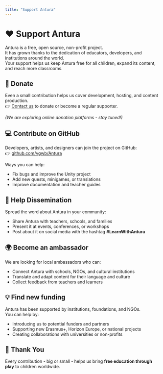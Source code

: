 ```yaml
---
title: "Support Antura"
---
```


# ❤️ Support Antura

Antura is a free, open source, non-profit project.  
It has grown thanks to the dedication of educators, developers, and institutions around the world.  
Your support helps us keep Antura free for all children, expand its content, and reach more classrooms.

## 💸 Donate

Even a small contribution helps us cover development, hosting, and content production.  
👉 [Contact us](/en/about/contact) to donate or become a regular supporter.  

_(We are exploring online donation platforms - stay tuned!)_

## 💻 Contribute on GitHub

Developers, artists, and designers can join the project on GitHub:  
👉 [github.com/vgwb/Antura](https://github.com/vgwb/Antura)  

Ways you can help:  

- Fix bugs and improve the Unity project  
- Add new quests, minigames, or translations  
- Improve documentation and teacher guides  

## 📢 Help Dissemination

Spread the word about Antura in your community:  

- Share Antura with teachers, schools, and families  
- Present it at events, conferences, or workshops  
- Post about it on social media with the hashtag **#LearnWithAntura**

## 🌍 Become an ambassador

We are looking for local ambassadors who can:  

- Connect Antura with schools, NGOs, and cultural institutions  
- Translate and adapt content for their language and culture  
- Collect feedback from teachers and learners  

## 💡 Find new funding

Antura has been supported by institutions, foundations, and NGOs.  
You can help by:  

- Introducing us to potential funders and partners  
- Supporting new Erasmus+, Horizon Europe, or national projects  
- Creating collaborations with universities or non-profits  

## 🙏 Thank You

Every contribution - big or small - helps us bring **free education through play** to children worldwide.  
